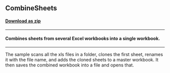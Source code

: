 ## CombineSheets
#### [Download as zip](https://minhaskamal.github.io/DownGit/#/home?url=https://github.com/GrapeCity/ComponentOne-WinForms-Samples/tree/master/NetFramework\Excel\CS\CombineSheets)
____
#### Combines sheets from several Excel workbooks into a single workbook.
____
The sample scans all the xls files in a folder, clones the first sheet, renames it with the file name, and adds the cloned sheets to a master workbook. It then saves the combined workbook into a file and opens that. 